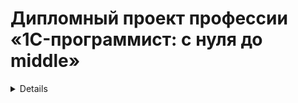 # Дипломный проект профессии «1C-программист: с нуля до middle»
 <details>
  
## Кастомизация конфигурации «Управление IT-фирмой для компании «Ваш компьютерный мастер»

### Цель дипломного проекта

Разработать и подготовить к эксплуатации новый функциональный блок в конфигурации «Управление IT-фирмой».

Вам нужно:

- реализовать новые подсистемы «Работа с заявками клиентов» и «Расчёт управленческой зарплаты» в соответствии с требованиями заказчика,
- подготовить отчёты по новой функциональности,
- оформить инструкцию по начальной настройке,
- подготовить автотест для проверки корректности работы подсистемы «Работа с заявками клиентов»,
- загрузить результат работы в новый репозиторий на GitHub.

------

### Чек-лист готовности к работе над проектом

1. Установите [платформу 1С:Предприятие 8.3.27](https://developer.1c.ru/applications/Console?state=community).
2. Скачайте и установите 1С:EDT [последней актуальной версии](https://releases.1c.ru/version_files?nick=DevelopmentTools10&ver=2024.2.5).
3. Зарегистрируйтесь на github.com и создайте форк от этого репозитория.
4. С помощью 1С:EDT клонируйте свой форк репозитория.

Если все этапы чек-листа пройдены, можете начинать работу над проектом. Успехов.

------

### Инструменты и дополнительные материалы для выполнения задания
- Скачайте Vanessa Automation из [официального гит-репозитория](https://pr-mex.github.io/vanessa-automation/dev/).

------

### Описание задания

Компания «Ваш компьютерный мастер» использует конфигурацию «Управление IT-фирмой» от стороннего поставщика. Вам поставлена задача добавить в конфигурацию модуль для работы с заявками на обслуживание клиентов и модуль для расчёта управленческой заработной платы.

Исходная версия конфигурации размещена в [этом репозитории](/fonecmid-diplom). Для доработки конфигурации нужно использовать 1C:EDT. При доработке конфигурации максимально задействуйте функциональность библиотеки стандартных подсистем.

Для добавленных объектов, реквизитов, методов используйте префикс ВКМ_. Если меняется программный код существующих методов, изменения должны быть выделены комментариями.

Все добавленные объекты должны быть размещены в новой служебной подсистеме ВКМ_ДобавленныеОбъекты. В добавленных объектах не должно быть ошибок, выявляемых встроенным механизмом проверки 1C:EDT.

Для передачи результата изменённую конфигурацию загрузите в отдельный репозиторий на [github.com](https://github.com). Чтобы результаты работы можно было проверить, репозиторий должен быть публичным.

Вместе с результатами работы должны быть переданы инструкция по начальной настройке новой подсистемы и сценарий для автоматизированного тестирования модуля работы с заявками клиентов.

В блок Releases репозитория должен быть добавлен dt-файл демонстрационной базы с введёнными тестовыми данными, которые показывают работу всех механизмов системы.

------

### Подробные требования к подсистемам

- [Работа с заявками клиентов](tasks/tickets.md).
- [Расчёт управленческой зарплаты](tasks/hrm.md).
- [Отчёты](tasks/reports.md).
- [Инструкция по начальной настройке](tasks/docs.md).
- [Тестирование](tasks/testing.md).

------

### Дорожная карта (roadmap)

Работа над проектом рассчитана на один месяц. Для планирования своего времени рекомендуем опираться на дорожную карту. Придерживайтесь указанного разделения проекта на этапы и задачи исполнителя.

- 1-я неделя. Разработка подсистемы «Работа с заявками клиентов».
- 2-я неделя. Разработка подсистемы «Расчёт управленческой зарплаты».
- 3-я неделя. Разработка отчётов, автотеста и инструкции по начальной настройке.
- 4-я неделя. Оформление репозитория, демонстрационной базы, отправка проекта на проверку дипломному руководителю.
- 5-я неделя. Получение обратной связи от руководителя и доработка проекта с повторной проверкой при необходимости.

------

### Правила сдачи работы

Решение нужно передать в виде ссылки на публичный репозиторий на github.com, в котором размещены:

1. Исходный код доработанной конфигурации в формате 1C:EDT.
2. Сценарий автотеста и инструкция по запуску автотеста.
3. Инструкция по начальной настройке доработанной конфигурации.
4. В списке релизов файл с демонстрационной базой в формате *dt.

------

### Критерии оценки

Зачёт по дипломной работе можно получить, если работа соответствует критериям:

1. Репозиторий содержит исходный код конфигурации в формате 1C:EDT.
2. Функциональность конфигурации не имеет существенных ошибок и соответствует техническому заданию.
3. В добавленных объектах нет ошибок, выявляемых проверками 1C:EDT с набором плагинов и составом проверок по умолчанию.
4. Автотест запускается и соответствует техническому заданию.
5. Инструкция по начальному запуску описывает шаги, необходимые для начала использования доработанной конфигурации.
6. Демонстрационная база содержит достаточный набор данных, соответствующий требованиям.
   

# Краткое руководство по настройке системы 
<details>
 
## 1. Настройка Telegram
1. Создайте бота через @BotFather
2. Создайте группу, добавьте туда бота
3. Получите:
   - Токен бота
   - ID группы (отрицательное число)

## 2. Заполнение в 1С
- **Константы**:
  - `ВКМ_ТокенУправленияТелеграмБотом` → токен бота
  - `ВКМ_ИдентификаторГруппыДляОповещения` → ID группы
  - "Номенклатура абонентской платы" → выберите из справочника
  - "Номенклатура работы специалиста" → выберите из справочника

## 3. Оплата труда
- Заполните регистр **"Условия оплаты труда"**:
  - Специалисты → % от продаж
  - Остальные → оклад

## 4. Графики работы
1. Создайте график в справочнике
2. Заполните через обработку **"Заполнение графика работы"**
   - Укажите период
   - Выходные дни (например: 6,7)
   - Выберите график

## 5. Пользователи
- Создайте пользователей для сотрудников
- Назначьте роли:
  - Менеджер
  - Специалист
  - Бухгалтер
  - Кадровик-расчётчик

## 6. Для менеджеров
В документах **"Договор с клиентом"**:
- Установите вид: "Абонентское обслуживание"
- Заполните:
  - Даты действия
  - Стоимость часа
  - Абонентскую плату

## 7. Для бухгалтеров
Используйте обработку **"Массовое создание актов"**:
- Выберите период
- Нажмите "Сформировать"

## 8. Тестирование
- Создайте документ **"Обслуживание клиента"**
- Проверьте уведомление в Telegram-группе

